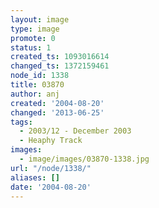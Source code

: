 ```yaml
---
layout: image
type: image
promote: 0
status: 1
created_ts: 1093016614
changed_ts: 1372159461
node_id: 1338
title: 03870
author: anj
created: '2004-08-20'
changed: '2013-06-25'
tags:
  - 2003/12 - December 2003
  - Heaphy Track
images:
  - image/images/03870-1338.jpg
url: "/node/1338/"
aliases: []
date: '2004-08-20'
---
```



